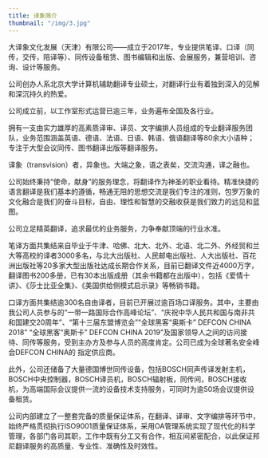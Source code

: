 ```yaml
---
title: 译象简介
thumbnail: "/img/3.jpg"
---
```


大译象文化发展（天津）有限公司——成立于2017年，专业提供笔译、口译（同传，交传，陪译等）、同传设备租赁、图书编辑和出版、会展服务，兼营培训、咨询、设计等服务。

公司创办人系北京大学计算机辅助翻译专业硕士，对翻译行业有着独到深入的见解和深沉持久的热爱。

公司成立前，以工作室形式运营已逾三年，业务遍布全国及各行业。

拥有一支由实力雄厚的高素质译审、译员、文字编排人员组成的专业翻译服务团队，业务范围涵盖英语、德语、法语、日语、韩语、俄语翻译等80余大小语种；专注于大型会议同传、图书翻译出版等翻译服务。

译象（transvision）者，异象也。大端之象，语之表矣，交流沟通，译之融也。

公司始终秉持“使命，献身”的服务理念，将翻译作为神圣的职业看待。精准快捷的语言翻译是我们基本的遵循，畅通无阻的思想交流是我们专注的准则，包罗万象的文化融合是我们的奋斗目标，自由、理性和智慧的交融收获是我们致力的远见和蓝图。

公司立足精英翻译，追求最优的业务服务，力争奉献顶端的行业水准。

笔译方面共集结来自毕业于牛津、哈佛、北大、北外、北语、北二外、外经贸和兰大等高校的译者3000多名，与北大出版社、人民邮电出版社、人大出版社、百花洲出版社等20多家大型出版社达成长期合作关系，目前已翻译文件近4000万字，翻译图书200多册，已有30本出版成册（其余书籍都在出版中），包括《爱情十讲》、《莎士比亚全集》、《美国供给侧模式启示录》等畅销书籍。

口译方面共集结逾300名自由译者，目前已开展过逾百场口译服务。其中，主要由我公司人员参与的“一带一路国际合作高峰论坛”、“庆祝中华人民共和国与南非共和国建交20周年”、“第十三届东盟博览会”“全球黑客“奥斯卡” DEFCON CHINA 2018” “全球黑客“奥斯卡” DEFCON CHINA 2019”及国家领导人之间的访问接待、同传等服务，受到主办方及参与人员的高度肯定。公司已成为全球著名安全峰会DEFCON CHINA的 指定供应商。

此外，公司还储备了大量德国博世同传设备，包括BOSCH同声传译发射主机，BOSCH中央控制器，BOSCH译员机，BOSCH辐射板，同传间，BOSCH接收机，为高端国际会议提供一流的设备技术支持服务，可同时为逾50场会议提供设备租赁。 

公司内部建立了一整套完备的质量保证体系，在翻译、译审、文字编排等环节中，始终严格贯彻执行ISO9001质量保证体系，采用OA管理系统实现了现代化的科学管理，各部门各司其职，工作中既有分工又有合作，相互间紧密配合，以此保证邦尼翻译服务的高质量、专业性、准确性及时效性。
